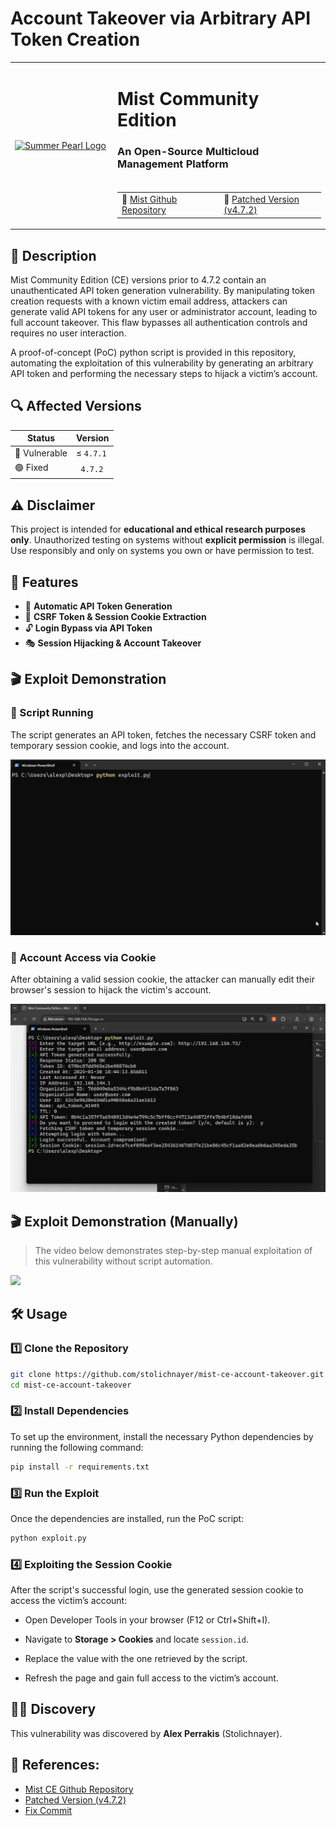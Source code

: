 # Account Takeover via Arbitrary API Token Creation
<table>
  <tr>
    <td width="150" rowspan="2">
      <a href="https://github.com/mistio/mist-ce" target="_blank">
        <img src="https://avatars.githubusercontent.com/u/1569127?s=200&v=4" alt="Summer Pearl Logo" width="120"/>
      </a>
    </td>
    <td>
      <h1>Mist Community Edition</h1>
      <h3> An Open-Source Multicloud Management Platform</h3>
    </td>
  </tr>
  <tr>
    <td>
      <table>
        <tr>
          <td>
            🔗 <a href="https://github.com/mistio/mist-ce" target="_blank">Mist Github Repository</span></a>
          </td>
          <td style="padding-left: 15px;">
            🚀 <a href="https://github.com/mistio/mist-ce/releases/tag/v4.7.2" target="_blank"> Patched Version (v4.7.2) </span></a>
          </td>
        </tr>
      </table>
    </td>
  </tr>
</table>

## 📜 Description

Mist Community Edition (CE) versions prior to 4.7.2 contain an unauthenticated API token generation vulnerability. By manipulating token creation requests with a known victim email address, attackers can generate valid API tokens for any user or administrator account, leading to full account takeover. This flaw bypasses all authentication controls and requires no user interaction.

A proof-of-concept (PoC) python script is provided in this repository, automating the exploitation of this vulnerability by generating an arbitrary API token and performing the necessary steps to hijack a victim’s account.

## 🔍 Affected Versions

| Status       | Version         |
|--------------|-----------------|
| 🔴 Vulnerable |  ≤ `4.7.1`      |
| 🟢  Fixed     |  &nbsp;&nbsp;`4.7.2`      |   

## ⚠️ Disclaimer

This project is intended for **educational and ethical research purposes only**. Unauthorized testing on systems without **explicit permission** is illegal. Use responsibly and only on systems you own or have permission to test.

## 🎯 Features

- 🚀 **Automatic API Token Generation**
- 🔄 **CSRF Token & Session Cookie Extraction**
- 🔓 **Login Bypass via API Token**
- 🎭 **Session Hijacking & Account Takeover**

## 🎬 Exploit Demonstration

### 🔹 Script Running  
The script generates an API token, fetches the necessary CSRF token and temporary session cookie, and logs into the account.

![Script Running](/assets/script_running.gif)

### 🔹 Account Access via Cookie  
After obtaining a valid session cookie, the attacker can manually edit their browser's session to hijack the victim's account.

![Account Access](/assets/account_access.gif)

## 🎬 Exploit Demonstration (Manually)
> The video below demonstrates step-by-step manual exploitation of this vulnerability without script automation.

<a href="https://www.youtube.com/watch?v=Lc6EIhNivXI" target="_blank">
  <img src="https://img.youtube.com/vi/Lc6EIhNivXI/maxresdefault.jpg"/>
</a>

## 🛠️ Usage

### 1️⃣ Clone the Repository
```sh
git clone https://github.com/stolichnayer/mist-ce-account-takeover.git
cd mist-ce-account-takeover
```

### 2️⃣ Install Dependencies

To set up the environment, install the necessary Python dependencies by running the following command:

```sh
pip install -r requirements.txt
```

### 3️⃣ Run the Exploit

Once the dependencies are installed, run the PoC script:

```sh
python exploit.py
```
### 4️⃣ Exploiting the Session Cookie

After the script's successful login, use the generated session cookie to access the victim’s account:

- Open Developer Tools in your browser (F12 or Ctrl+Shift+I).

- Navigate to **Storage > Cookies** and locate `session.id`.

- Replace the value with the one retrieved by the script.

- Refresh the page and gain full access to the victim’s account.

## 🧑‍💻 Discovery

This vulnerability was discovered by **Alex Perrakis** (Stolichnayer).

## 🔗 References:
- [Mist CE Github Repository](https://github.com/mistio/mist-ce)
- [Patched Version (v4.7.2)](https://github.com/mistio/mist-ce/releases/tag/v4.7.2)
- [Fix Commit](https://github.com/mistio/mist.api/commit/db10ecb62ac832c1ed4924556d167efb9bc07fad)


